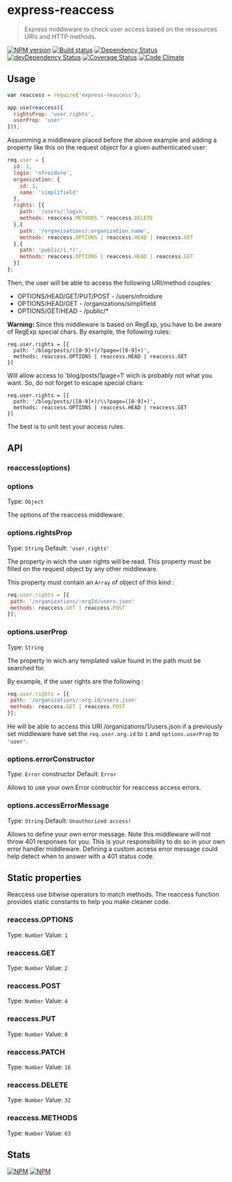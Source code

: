 # express-reaccess
> Express middleware to check user access based on the ressources URIs and
 HTTP methods.


[![NPM version](https://badge.fury.io/js/express-reaccess.png)](https://npmjs.org/package/express-reaccess) [![Build status](https://secure.travis-ci.org/SimpliField/express-reaccess.png)](https://travis-ci.org/SimpliField/express-reaccess) [![Dependency Status](https://david-dm.org/SimpliField/express-reaccess.png)](https://david-dm.org/SimpliField/express-reaccess) [![devDependency Status](https://david-dm.org/SimpliField/express-reaccess/dev-status.png)](https://david-dm.org/SimpliField/express-reaccess#info=devDependencies) [![Coverage Status](https://coveralls.io/repos/SimpliField/express-reaccess/badge.png?branch=master)](https://coveralls.io/r/SimpliField/express-reaccess?branch=master) [![Code Climate](https://codeclimate.com/github/SimpliField/express-reaccess.png)](https://codeclimate.com/github/SimpliField/express-reaccess)

## Usage
```js
var reaccess = require('express-reaccess');

app.use(reaccess({
  rightsProp: 'user.rights',
  userProp: 'user'
}));

```

Assumming a middleware placed before the above example and adding a property
 like this on the request object for a given authenticated user:
```js
req.user = {
  id: 1,
  login: 'nfroidure',
  organization: {
    id: 1,
    name: 'simplifield'
  },
  rights: [{
    path: '/users/:login',
    methods: reaccess.METHODS ^ reaccess.DELETE
  },{
    path: '/organisations/:organization.name',
    methods: reaccess.OPTIONS | reaccess.HEAD | reaccess.GET
  },{
    path: 'public/(.*)',
    methods: reaccess.OPTIONS | reaccess.HEAD | reaccess.GET
  }]
};
```

Then, the user will be able to access the following URI/method couples:
- OPTIONS/HEAD/GET/PUT/POST - /users/nfroidure
- OPTIONS/HEAD/GET - /organizations/simplifield
- OPTIONS/GET/HEAD - /public/*

**Warning:** Since this middleware is based on RegExp, you have to be aware of
 RegExp special chars. By example, the following rules:
```
req.user.rights = [{
  path: '/blog/posts/([0-9]+)/?page=([0-9]+)',
  methods: reaccess.OPTIONS | reaccess.HEAD | reaccess.GET
}]
```
Will allow access to 'blog/posts/1page=1' wich is probably not what you want.
 So, do not forget to escape special chars:
```
req.user.rights = [{
  path: '/blog/posts/([0-9]+)/\\?page=([0-9]+)',
  methods: reaccess.OPTIONS | reaccess.HEAD | reaccess.GET
}]
```
The best is to unit test your access rules.

## API

### reaccess(options)

### options
Type: `Object`

The options of the reaccess middleware.


### options.rightsProp
Type: `String`
Default: `'user.rights'`

The property in wich the user rights will be read. This property must be filled
on the request object by any other middleware.

This property must contain an `Array` of object of this kind :
```js
req.user.rights = [{
 path: '/organizations/:orgId/users.json'
 methods: reaccess.GET | reaccess.POST
}];
```

### options.userProp
Type: `String`

The property in wich any templated value found in the path must be searched
for.

By example, if the user rights are the following :
```js
req.user.rights = [{
 path: '/organizations/:org.id/users.json'
 methods: reaccess.GET | reaccess.POST
}];
```
He will be able to access this URI /organizations/1/users.json if a previously
set middleware have set the `req.user.org.id` to `1` and `options.userProp` to
`'user'`.

### options.errorConstructor
Type: `Error` constructor
Default: `Error`

Allows to use your own Error contructor for reaccess access errors.

### options.accessErrorMessage
Type: `String`
Default: `Unauthorized access!`

Allows to define your own error message. Note this middleware will not throw
 401 responses for you. This is your responsibility to do so in your own error
 handler middleware. Defining a custom access error message could help detect
 when to answer with a 401 status code.

## Static properties
Reaccess use bitwise operators to match methods. The reaccess function provides
 static constants to help you make cleaner code.

### reaccess.OPTIONS
Type: `Number`
Value: `1`

### reaccess.GET
Type: `Number`
Value: `2`

### reaccess.POST
Type: `Number`
Value: `4`

### reaccess.PUT
Type: `Number`
Value: `8`

### reaccess.PATCH
Type: `Number`
Value: `16`

### reaccess.DELETE
Type: `Number`
Value: `32`

### reaccess.METHODS
Type: `Number`
Value: `63`


## Stats

[![NPM](https://nodei.co/npm/express-reaccess.png?downloads=true&stars=true)](https://nodei.co/npm/express-reaccess/)
[![NPM](https://nodei.co/npm-dl/express-reaccess.png)](https://nodei.co/npm/express-reaccess/)


